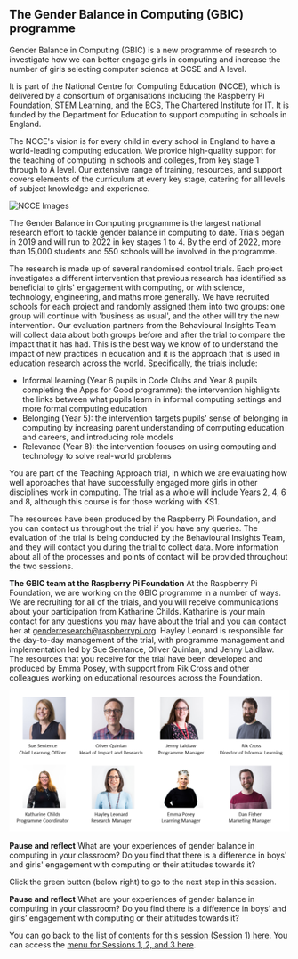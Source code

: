 ## The Gender Balance in Computing (GBIC) programme

Gender Balance in Computing (GBIC) is a new programme of research to investigate how we can better engage girls in computing and increase the number of girls selecting computer science at GCSE and A level.

It is part of the National Centre for Computing Education (NCCE), which is delivered by a consortium of organisations including the Raspberry Pi Foundation, STEM Learning, and the BCS, The Chartered Institute for IT. It is funded by the Department for Education to support computing in schools in England.

The NCCE's vision is for every child in every school in England to have a world-leading computing education. We provide high-quality support for the teaching of computing in schools and colleges, from key stage 1 through to A level. Our extensive range of training, resources, and support covers elements of the curriculum at every key stage, catering for all levels of subject knowledge and experience.

![NCCE Images](images/NCCEImage.png)

The Gender Balance in Computing programme is the largest national research effort to tackle gender balance in computing to date. Trials began in 2019 and will run to 2022 in key stages 1 to 4. By the end of 2022, more than 15,000 students and 550 schools will be involved in the programme.

The research is made up of several randomised control trials. Each project investigates a different intervention that previous research has identified as beneficial to girls' engagement with computing, or with science, technology, engineering, and maths more generally. We have recruited schools for each project and randomly assigned them into two groups: one group will continue with 'business as usual', and the other will try the new intervention. Our evaluation partners from the Behavioural Insights Team will collect data about both groups before and after the trial to compare the impact that it has had. This is the best way we know of to understand the impact of new practices in education and it is the approach that is used in education research across the world. Specifically, the trials include:
+ Informal learning (Year 6 pupils in Code Clubs and Year 8 pupils completing the Apps for Good programme): the intervention highlights the links between what pupils learn in informal computing settings and more formal computing education
+ Belonging (Year 5): the intervention targets pupils' sense of belonging in computing by increasing parent understanding of computing education and careers, and introducing role models
+ Relevance (Year 8): the intervention focuses on using computing and technology to solve real-world problems

You are part of the Teaching Approach trial, in which we are evaluating how well approaches that have successfully engaged more girls in other disciplines work in computing. The trial as a whole will include Years 2, 4, 6 and 8, although this course is for those working with KS1.

The resources have been produced by the Raspberry Pi Foundation, and you can contact us throughout the trial if you have any queries. The evaluation of the trial is being conducted by the Behavioural Insights Team, and they will contact you during the trial to collect data. More information about all of the processes and points of contact will be provided throughout the two sessions.

**The GBIC team at the Raspberry Pi Foundation**
At the Raspberry Pi Foundation, we are working on the GBIC programme in a number of ways. We are recruiting for all of the trials, and you will receive communications about your participation from Katharine Childs. Katharine is your main contact for any questions you may have about the trial and you can contact her at [genderresearch@raspberrypi.org](mailto:genderresearch@raspberrypi.org). Hayley Leonard is responsible for the day-to-day management of the trial, with programme management and implementation led by Sue Sentance, Oliver Quinlan, and Jenny Laidlaw. The resources that you receive for the trial have been developed and produced by Emma Posey, with support from Rik Cross and other colleagues working on educational resources across the Foundation.

![RPF GBIC team](images/GBICTeam.png)

**Pause and reflect**
What are your experiences of gender balance in computing in your classroom? Do you find that there is a difference in boys' and girls' engagement with computing or their attitudes towards it?

Click the green button (below right) to go to the next step in this session.

**Pause and reflect**
What are your experiences of gender balance in computing in your classroom? Do you find there is a difference in boys’ and girls’ engagement with computing or their attitudes towards it?

You can go back to the [list of contents for this session (Session 1) here](https://projects.raspberrypi.org/en/projects/KS1StorytellingTraining_Session1_GBICi1b).
You can access the [menu for Sessions 1, 2, and 3 here](https://projects.raspberrypi.org/en/pathways/ks1-storytellingtraining-gbici1b).
